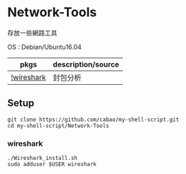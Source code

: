 # Network-Tools
存放一些網路工具  

OS : Debian/Ubuntu16.04  

|pkgs|description/source|
|-------------|---------|
|[!wireshark](#wireshark)|封包分析|

## Setup  
```
git clone https://github.com/cabao/my-shell-script.git
cd my-shell-script/Network-Tools
```
### wireshark
```
./Wireshark_install.sh
sudo adduser $USER wireshark
```
